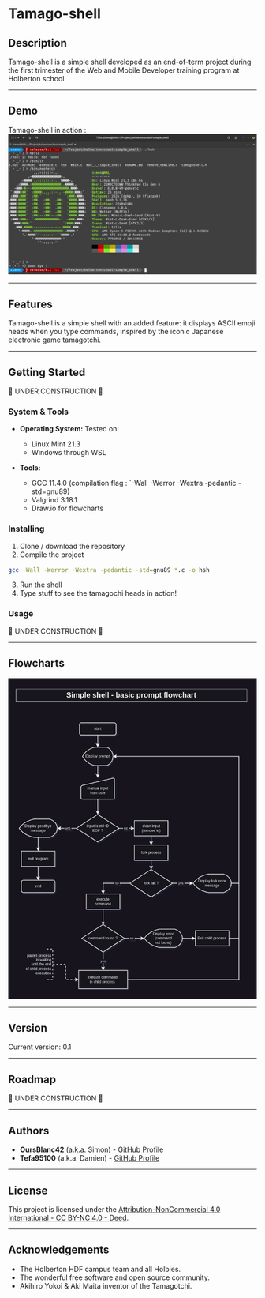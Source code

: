 # Tamago-shell

## Description

Tamago-shell is a simple shell developed as an end-of-term project during the first trimester of the Web and Mobile Developer training program at Holberton school.

---

## Demo
Tamago-shell in action :
![Tamago-shell Screenshot](docs/images/screenshot.png)


---

## Features

Tamago-shell is a simple shell with an added feature: it displays ASCII emoji heads when you type commands, inspired by the iconic Japanese electronic game tamagotchi.

---

## Getting Started
🚧 UNDER CONSTRUCTION 🚧

### System & Tools
- **Operating System:** Tested on:
    - Linux Mint 21.3
    - Windows through WSL

- **Tools:** 
    - GCC 11.4.0  (compilation flag : `-Wall -Werror -Wextra -pedantic -std=gnu89)
    - Valgrind 3.18.1
    - Draw.io for flowcharts

### Installing
 1. Clone / download the repository
 2. Compile the project
```bash
gcc -Wall -Werror -Wextra -pedantic -std=gnu89 *.c -o hsh
```
3. Run the shell
4. Type stuff to see the tamagochi heads in action!



### Usage
🚧 UNDER CONSTRUCTION 🚧

---

## Flowcharts
![Tamago-shell v0.1 Flowchart](docs/flowcharts/tamagoshell_v0-1.jpg)

---

## Version
Current version: 0.1


---

## Roadmap
🚧 UNDER CONSTRUCTION 🚧

---

## Authors

- **OursBlanc42** (a.k.a. Simon) - [GitHub Profile](https://github.com/oursblanc42)
- **Tefa95100** (a.k.a. Damien) - [GitHub Profile](https://github.com/tefa95100)

---

## License
This project is licensed under the [Attribution-NonCommercial 4.0 International - CC BY-NC 4.0 - Deed](https://creativecommons.org/licenses/by-nc/4.0/).

---

## Acknowledgements
- The Holberton HDF campus team and all Holbies.
- The wonderful free software and open source community.
- Akihiro Yokoi & Aki Maita inventor of the Tamagotchi.




